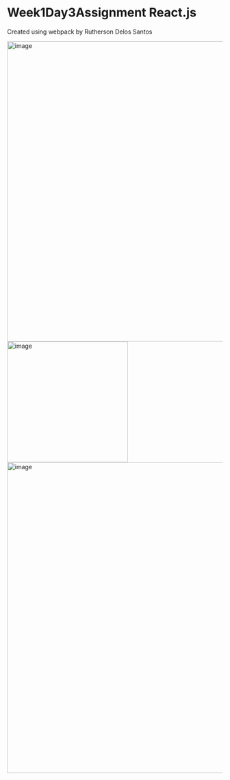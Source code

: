 # Week1Day3Assignment React.js

Created using webpack by Rutherson Delos Santos

<img width="700" alt="image" src="https://user-images.githubusercontent.com/49983013/199635321-7349e1b9-4e43-44af-a7aa-95471ed8ecad.png">
<img width="282" alt="image" src="https://user-images.githubusercontent.com/49983013/199635380-875d3156-df60-4d04-9ce8-6b34192cab6a.png">
<img width="725" alt="image" src="https://user-images.githubusercontent.com/49983013/199635396-bbbc894a-22f6-4282-b1e4-021271c87a39.png">
